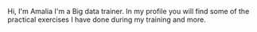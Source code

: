 Hi, I'm Amalia I'm a Big data trainer. 
In my profile you will find some of the practical exercises I have done during my training and more. 
